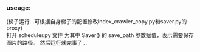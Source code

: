 ### useage:
(梯子运行...可根据自身梯子的配置修改index_crawler_copy.py和saver.py的proxy)\
打开 scheduler.py 文件
为其中 Saver() 的 save_path 参数赋值，表示需要保存图片的路径。
然后运行就完事了...

